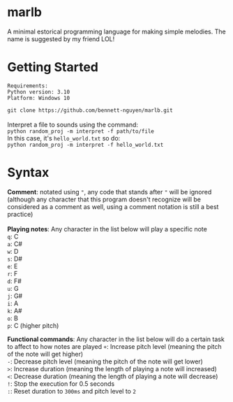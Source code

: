 # marlb
A minimal estorical programming language for making simple melodies. The name is suggested by my friend LOL!

# Getting Started
```
Requirements:
Python version: 3.10
Platform: Windows 10
```
`git clone https://github.com/bennett-nguyen/marlb.git`
<br>
<br>
Interpret a file to sounds using the command:
<br>
`python random_proj -m interpret -f path/to/file`
<br>
In this case, it's `hello_world.txt` so do:
<br>
`python random_proj -m interpret -f hello_world.txt`

# Syntax
**Comment**: notated using `"`, any code that stands after `"` will be ignored (although any character that this program doesn't recognize will be considered as a comment as well, using a comment notation is still a best practice)
<br><br>
**Playing notes**:
Any character in the list below will play a specific note
<br>
`q`: C
<br>
`a`: C#
<br>
`w`: D
<br>
`s`: D#
<br>
`e`: E
<br>
`r`: F
<br>
`d`: F#
<br>
`u`: G
<br>
`j`: G#
<br>
`i`: A
<br>
`k`: A#
<br>
`o`: B
<br>
`p`: C (higher pitch)

**Functional commands**:
Any character in the list below will do a certain task to affect to how notes are played
`+`: Increase pitch level (meaning the pitch of the note will get higher)
<br>
`-`: Decrease pitch level (meaning the pitch of the note will get lower)
<br>
`>`: Increase duration (meaning the length of playing a note will increased)
<br>
`<`: Decrease duration (meaning the length of playing a note will decrease)
<br>
`!`: Stop the execution for 0.5 seconds
<br>
`:`: Reset duration to `300ms` and pitch level to `2` 
